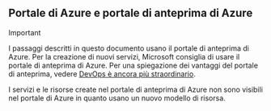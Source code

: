 ## <a name="azure-portal-and-azure-preview-portal"></a>Portale di Azure e portale di anteprima di Azure
> [!IMPORTANT]
> I passaggi descritti in questo documento usano il portale di anteprima di Azure. Per la creazione di nuovi servizi, Microsoft consiglia di usare il portale di anteprima di Azure. Per una spiegazione dei vantaggi del portale di anteprima, vedere [DevOps è ancora più straordinario](https://azure.microsoft.com/overview/preview-portal/). 
> 
> I servizi e le risorse create nel portale di anteprima di Azure non sono visibili nel portale di Azure in quanto usano un nuovo modello di risorsa.
> 
> 



<!--HONumber=Jan17_HO3-->


